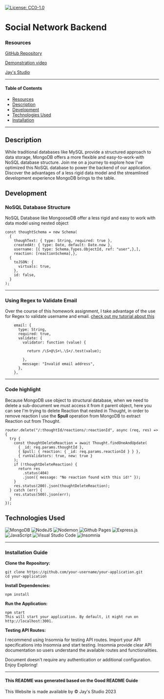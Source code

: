 [![License: CC0-1.0](https://licensebuttons.net/l/zero/1.0/80x15.png)](http://creativecommons.org/publicdomain/zero/1.0/)

# Social Network Backend

### Resources

[GitHub Repository](https://github.com/Truecoding4life/Developer-blog-with-model-view-control)

[Demonstration video](https://watch.screencastify.com/v/kb3UyX4Bhzj8ngbcMswR)

[Jay's Studio](https://truecoding4life.github.io/Jaystudio/)

---

#### Table of Contents

- [Resources](#resources)
- [Description](#description)
- [Development](#development)
- [Technologies Used](#technologies-used)
- [Installation](#installation)

---

## Description
While traditional databases like MySQL provide a structured approach to data storage, MongoDB offers a more flexible and easy-to-work-with NoSQL database structure. Join me on a journey to explore how I've optimized this NoSQL database to power the backend of our application. Discover the advantages of a less rigid data model and the streamlined development experience MongoDB brings to the table.


## Development

### NoSQL Database Structure

NoSQL Database like MongooseDB offer a less rigid and easy to work with data model using nested object

```
const thoughtSchema = new Schema(
  {
    thoughText: { type: String, required: true },
    createdAt: { type: Date, default: Date.now },
    username: [{ type: Schema.Types.ObjectId, ref: "user",},],
    reaction: [reactionSchema],},
  {
    toJSON: {
      virtuals: true,
    },
    id: false,
  }
);
```

---

### Using Regex to Validate Email

Over the course of this homework assignment, I take advantage of the use for Regex to validate username and email. [check out my tutorial about this](https://gist.github.com/Truecoding4life/613f04cc85d5c1c9cea3ec32ba87d318)

```
    email: {
      type: String,
      required: true,
      validate: {
        validator: function (value) {

          return /\S+@\S+\.\S+/.test(value);

        },
        message: "Invalid email address",
      },
    },

```

---

### Code highlight
Because MongoDB use object to structural database, when we need to delete a sub-document we must access it from it parent object, here you can see I'm trying to delete Reaction that nested in Thought, in order to remove reaction I use the **$pull** operation from MongoDB to extract Reaction out from Thought.

```
router.delete("/:thoughtId/reactions/:reactionId", async (req, res) => {
  try {
    const thoughtDeleteReaction = await Thought.findOneAndUpdate(
      { _id: req.params.thoughtId },
      { $pull: { reaction: { _id: req.params.reactionId } } },
      { runValidators: true, new: true }
    );
    if (!thoughtDeleteReaction) {
      return res
        .status(404)
        .json({ message: "No reaction found with this id!" });
    }
    res.status(200).json(thoughtDeleteReaction);
  } catch (err) {
    res.status(500).json(err);
  }
});
```




## Technologies Used

![MongoDB](https://img.shields.io/badge/MongoDB-%234ea94b.svg?style=for-the-badge&logo=mongodb&logoColor=white)
![NodeJS](https://img.shields.io/badge/node.js-6DA55F?style=for-the-badge&logo=node.js&logoColor=white)
![Nodemon](https://img.shields.io/badge/NODEMON-%23323330.svg?style=for-the-badge&logo=nodemon&logoColor=%BBDEAD)
![Github Pages](https://img.shields.io/badge/github%20pages-121013?style=for-the-badge&logo=github&logoColor=white)
![Express.js](https://img.shields.io/badge/express.js-%23404d59.svg?style=for-the-badge&logo=express&logoColor=%2361DAFB)
![JavaScript](https://img.shields.io/badge/javascript-%23323330.svg?style=for-the-badge&logo=javascript&logoColor=%23F7DF1E)
![Visual Studio Code](https://img.shields.io/badge/Visual%20Studio%20Code-0078d7.svg?style=for-the-badge&logo=visual-studio-code&logoColor=white)
![Insomnia](https://img.shields.io/badge/Insomnia-black?style=for-the-badge&logo=insomnia&logoColor=5849BE)

---

### Installation Guide

**Clone the Repository:**
```
git clone https://github.com/your-username/your-application.git
cd your-application

```
**Install Dependencies:**

```
npm install

```

**Run the Application:**

```
npm start
This will start your application. By default, it might run on http://localhost:3001.

```

**Testing API Routes:**

I recommend using Insomnia for testing API routes.
Import your API specifications into Insomnia and start testing.
Insomnia provide clear API documentation so users understand the available routes and functionalities. 


Document doesn't require any authentication or additional configuration.
Enjoy Exploring!


---

#### This README was generated based on the Good README Guide

This Website is made available by © Jay's Studio 2023
